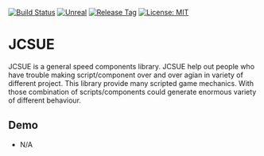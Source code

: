 [![Build Status](https://travis-ci.com/jcs090218/JCSUE.svg?branch=master)](https://travis-ci.com/jcs090218/JCSUE)
[![Unreal](https://img.shields.io/badge/Unreal%20Engine-4.14.3-blue.svg)](https://www.unrealengine.com/en-US/)
[![Release Tag](https://img.shields.io/github/tag/jcs090218/JCSCC_Engine.svg?label=release)](https://github.com/jcs090218/JCSCC_Engine/releases/latest)
[![License: MIT](https://img.shields.io/badge/License-MIT-yellow.svg)](https://opensource.org/licenses/MIT)


# JCSUE

JCSUE is a general speed components library. JCSUE
help out people who have trouble making script/component over
and over agian in variety of different project. This library
provide many scripted game mechanics. With those combination
of scripts/components could generate enormous variety of
different behaviour.


## Demo
* N/A
